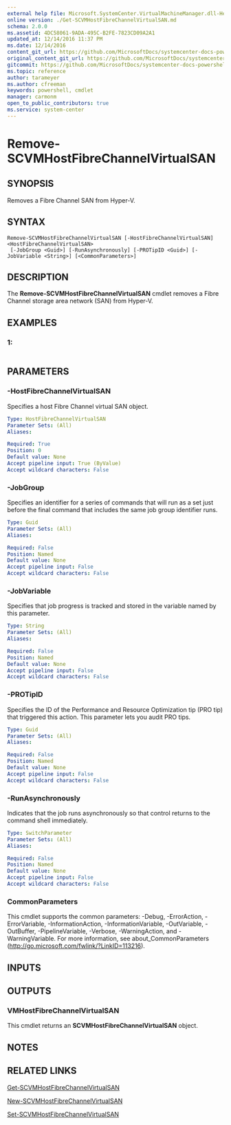 ```yaml
---
external help file: Microsoft.SystemCenter.VirtualMachineManager.dll-Help.xml
online version: ./Get-SCVMHostFibreChannelVirtualSAN.md
schema: 2.0.0
ms.assetid: 4DC58061-9ADA-495C-B2FE-7823CD09A2A1
updated_at: 12/14/2016 11:37 PM
ms.date: 12/14/2016
content_git_url: https://github.com/MicrosoftDocs/systemcenter-docs-powershell/blob/master/systemcenter-cmdlets/SystemCenter2016/VirtualMachineManager/v1/Remove-SCVMHostFibreChannelVirtualSAN.md
original_content_git_url: https://github.com/MicrosoftDocs/systemcenter-docs-powershell/blob/master/systemcenter-cmdlets/SystemCenter2016/VirtualMachineManager/v1/Remove-SCVMHostFibreChannelVirtualSAN.md
gitcommit: https://github.com/MicrosoftDocs/systemcenter-docs-powershell/blob/ddd0fefc9adaabb9394eb6c21b33370913d1830d/systemcenter-cmdlets/SystemCenter2016/VirtualMachineManager/v1/Remove-SCVMHostFibreChannelVirtualSAN.md
ms.topic: reference
author: tarameyer
ms.author: cfreeman
keywords: powershell, cmdlet
manager: carmonm
open_to_public_contributors: true
ms.service: system-center
---
```


# Remove-SCVMHostFibreChannelVirtualSAN

## SYNOPSIS
Removes a Fibre Channel SAN from Hyper-V.

## SYNTAX

```
Remove-SCVMHostFibreChannelVirtualSAN [-HostFibreChannelVirtualSAN] <HostFibreChannelVirtualSAN>
 [-JobGroup <Guid>] [-RunAsynchronously] [-PROTipID <Guid>] [-JobVariable <String>] [<CommonParameters>]
```

## DESCRIPTION
The **Remove-SCVMHostFibreChannelVirtualSAN** cmdlet removes a Fibre Channel storage area network (SAN) from Hyper-V.

## EXAMPLES

### 1:
```

```

## PARAMETERS

### -HostFibreChannelVirtualSAN
Specifies a host Fibre Channel virtual SAN object.

```yaml
Type: HostFibreChannelVirtualSAN
Parameter Sets: (All)
Aliases: 

Required: True
Position: 0
Default value: None
Accept pipeline input: True (ByValue)
Accept wildcard characters: False
```

### -JobGroup
Specifies an identifier for a series of commands that will run as a set just before the final command that includes the same job group identifier runs.

```yaml
Type: Guid
Parameter Sets: (All)
Aliases: 

Required: False
Position: Named
Default value: None
Accept pipeline input: False
Accept wildcard characters: False
```

### -JobVariable
Specifies that job progress is tracked and stored in the variable named by this parameter.

```yaml
Type: String
Parameter Sets: (All)
Aliases: 

Required: False
Position: Named
Default value: None
Accept pipeline input: False
Accept wildcard characters: False
```

### -PROTipID
Specifies the ID of the Performance and Resource Optimization tip (PRO tip) that triggered this action.
This parameter lets you audit PRO tips.

```yaml
Type: Guid
Parameter Sets: (All)
Aliases: 

Required: False
Position: Named
Default value: None
Accept pipeline input: False
Accept wildcard characters: False
```

### -RunAsynchronously
Indicates that the job runs asynchronously so that control returns to the command shell immediately.

```yaml
Type: SwitchParameter
Parameter Sets: (All)
Aliases: 

Required: False
Position: Named
Default value: None
Accept pipeline input: False
Accept wildcard characters: False
```

### CommonParameters
This cmdlet supports the common parameters: -Debug, -ErrorAction, -ErrorVariable, -InformationAction, -InformationVariable, -OutVariable, -OutBuffer, -PipelineVariable, -Verbose, -WarningAction, and -WarningVariable. For more information, see about_CommonParameters (http://go.microsoft.com/fwlink/?LinkID=113216).

## INPUTS

## OUTPUTS

### VMHostFibreChannelVirtualSAN
This cmdlet returns an **SCVMHostFibreChannelVirtualSAN** object.

## NOTES

## RELATED LINKS

[Get-SCVMHostFibreChannelVirtualSAN](xref:SystemCenter2016/VirtualMachineManager/v1/Get-SCVMHostFibreChannelVirtualSAN.md)

[New-SCVMHostFibreChannelVirtualSAN](xref:SystemCenter2016/VirtualMachineManager/v1/New-SCVMHostFibreChannelVirtualSAN.md)

[Set-SCVMHostFibreChannelVirtualSAN](xref:SystemCenter2016/VirtualMachineManager/v1/Set-SCVMHostFibreChannelVirtualSAN.md)

